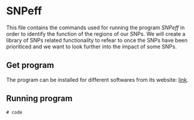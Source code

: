 # SNPeff

This file contains the commands used for running the program *SNPeff* in order to identify the function of the regions of our SNPs. We will create a library of SNPs related functionality to refear to once the SNPs have been prioriticed and we want to look further into the impact of some SNPs.

## Get program  
The program can be installed for different softwares from its website: [link](http://snpeff.sourceforge.net/). 


## Running program

    # code
    
